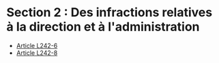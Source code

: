 # Section 2 : Des infractions relatives à la direction et à l'administration

- [Article L242-6](article-l242-6.md)
- [Article L242-8](article-l242-8.md)
